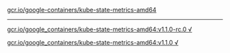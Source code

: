 [gcr.io/google-containers/kube-state-metrics-amd64](https://hub.docker.com/r/sqeven/kube-state-metrics-amd64/tags/) 

----
[gcr.io/google_containers/kube-state-metrics-amd64:v1.1.0-rc.0 √](https://hub.docker.com/r/sqeven/kube-state-metrics-amd64/tags/)

[gcr.io/google_containers/kube-state-metrics-amd64:v1.1.0 √](https://hub.docker.com/r/sqeven/kube-state-metrics-amd64/tags/)

